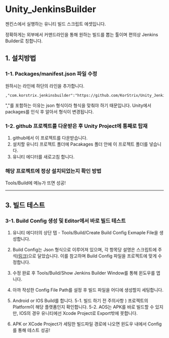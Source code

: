 # Unity_JenkinsBuilder
젠킨스에서 실행하는 유니티 빌드 스크립트 에셋입니다.

정확하게는 외부에서 커맨드라인을 통해 원하는 빌드를 뽑는 툴이며 편의상 Jenkins Builder로 칭합니다.


## 1. 설치방법

### 1-1. Packages/manifest.json 파일 수정

원하시는 라인에 하단의 라인을 추가합니다. 
```
,"com.korstrix.jenkinsbuilder":"https://github.com/KorStrix/Unity_JenkinsBuilder.git"
```
","를 포함하는 이유는 json 형식이라 형식을 맞춰야 하기 때문입니다.
Unity에서 packages를 인식 후 알아서 형식이 변경됩니다.


### 1-2. github 프로젝트를 다운받은 후 Unity Project에 통째로 탑재

1. github에서 이 프로젝트를 다운받습니다.
2. 설치할 유니티 프로젝트 폴더에 Pacakages 폴더 안에 이 프로젝트 폴더를 넣습니다.
3. 유니티 에디터를 새로고침 합니다.

### 해당 프로젝트에 정상 설치되었는지 확인 방법
Tools/Build에 메뉴가 뜨면 성공!

---
## 3. 빌드 테스트

### 3-1. Build Config 생성 및 Editor에서 바로 빌드 테스트
1. 유니티 에디터의 상단 탭 - Tools/Build/Create Build Config Exmaple File을 생성합니다.
2. Build Config는 Json 형식으로 이루어져 있으며, 각 항목당 설명은 스크립트에 주석[(링크)](https://github.com/KorStrix/Unity_JenkinsBuilder/blob/master/Editor/BuildConfig.cs)으로 달았습니다.
이를 참고하며 Build Config 파일을 프로젝트에 맞게 수정합니다.
3. 수정 완료 후 Tools/Build/Show Jenkins Builder Window를 통해 윈도우를 엽니다.
4. 아까 작성한 Config File Path를 설정 후 빌드 파일을 어디에 생성할지 세팅합니다.
5. Android or IOS Build를 합니다.
5-1. 빌드 하기 전 주의사항 ) 프로젝트의 Platform이 해당 플랫폼인지 확인합니다.
5-2. AOS는 APK를 바로 빌드할 수 있지만, IOS의 경우 유니티에선 Xcode Project로 Export밖에 못합니다.

6. APK or XCode Project가 세팅한 빌드파일 경로에 나오면 윈도우 내에서 Config를 통해 테스트 성공!
